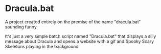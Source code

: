 # Dracula.bat
A project created entirely on the premise of the name "dracula.bat" sounding funny

It's just a very simple batch script named "Dracula.bat" that displays a silly message about Dracula and opens a website with a gif and Spooky Scary Skeletons playing in the background

